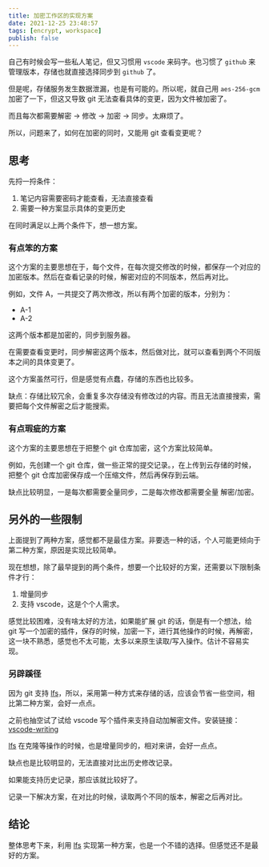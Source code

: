 ```yaml
---
title: 加密工作区的实现方案
date: 2021-12-25 23:48:57
tags: [encrypt, workspace]
publish: false
---
```


自己有时候会写一些私人笔记，但又习惯用 `vscode` 来码字。也习惯了 `github` 来管理版本，存储也就直接选择同步到 `github` 了。

但是呢，存储服务发生数据泄漏，也是有可能的。所以呢，就自己用 `aes-256-gcm` 加密了一下，但这又导致 git 无法查看具体的变更，因为文件被加密了。

而且每次都需要解密 -> 修改 -> 加密 -> 同步。太麻烦了。

所以，问题来了，如何在加密的同时，又能用 git 查看变更呢？

<!-- more -->

## 思考

先捋一捋条件：

1. 笔记内容需要密码才能查看，无法直接查看
2. 需要一种方案显示具体的变更历史

在同时满足以上两个条件下，想一想方案。

### 有点笨的方案

这个方案的主要思想在于，每个文件，在每次提交修改的时候，都保存一个对应的加密版本。然后在查看记录的时候，解密对应的不同版本，然后再对比。

例如，文件 A，一共提交了两次修改，所以有两个加密的版本，分别为：

- A-1
- A-2

这两个版本都是加密的，同步到服务器。

在需要查看变更时，同步解密这两个版本，然后做对比，就可以查看到两个不同版本之间的具体变更了。

这个方案虽然可行，但是感觉有点蠢，存储的东西也比较多。

缺点：存储比较冗余，会重复多次存储没有修改过的内容。而且无法直接搜索，需要把每个文件解密之后才能搜索。

### 有点瑕疵的方案

这个方案的主要思想在于把整个 git 仓库加密，这个方案比较简单。

例如，先创建一个 git 仓库，做一些正常的提交记录。，在上传到云存储的时候，把整个 git 仓库加密保存成一个压缩文件，然后再保存到云端。

缺点比较明显，一是每次都需要全量同步，二是每次修改都需要全量 解密/加密。

## 另外的一些限制

上面提到了两种方案，感觉都不是最佳方案。非要选一种的话，个人可能更倾向于第二种方案，原因是实现比较简单。

现在想想，除了最早提到的两个条件，想要一个比较好的方案，还需要以下限制条件才行：

1. 增量同步
2. 支持 vscode，这是个个人需求。

感觉比较困难，没有啥太好的方法，如果能扩展 git 的话，倒是有一个想法，给 git 写一个加密的插件，保存的时候，加密一下，进行其他操作的时候，再解密，
这一块不熟悉，感觉也不太可能，太多以来原生读取/写入操作。估计不容易实现。

### 另辟蹊径

因为 git 支持 [lfs][git-lfs]，所以，采用第一种方式来存储的话，应该会节省一些空间，相比第二种方案，会好一点点。

之前也抽空试了试给 vscode 写个插件来支持自动加解密文件。安装链接：[vscode-writing]

[lfs][git-lfs] 在克隆等操作的时候，也是增量同步的，相对来讲，会好一点点。

缺点也是比较明显的，无法直接对比出历史修改记录。

如果能支持历史记录，那应该就比较好了。

记录一下解决方案，在对比的时候，读取两个不同的版本，解密之后再对比。

## 结论

整体思考下来，利用 [lfs][git-lfs] 实现第一种方案，也是一个不错的选择。但感觉还不是最好的方案。

[git-lfs]: https://git-lfs.github.com/
[vscode-writing]: https://marketplace.visualstudio.com/items?itemName=fantasy.vscode-writing
